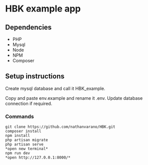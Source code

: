# HBK example app

## Dependencies
- PHP
- Mysql
- Node
- NPM
- Composer

## Setup instructions

Create mysql database and call it HBK_example. 

Copy and paste env.example and rename it .env. Update database connection if required.

### Commands
```
git clone https://github.com/nathanvarano/HBK.git
composer install
npm install
php artisan migrate
php artisan serve
*open new terminal*
npm run dev
*open http://127.0.0.1:8000/*
```
